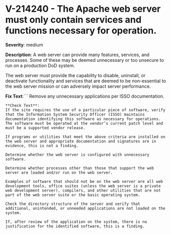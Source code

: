 # V-214240 - The Apache web server must only contain services and functions necessary for operation.

**Severity**: medium

**Description**:
A web server can provide many features, services, and processes. Some of these may be deemed unnecessary or too unsecure to run on a production DoD system.

The web server must provide the capability to disable, uninstall, or deactivate functionality and services that are deemed to be non-essential to the web server mission or can adversely impact server performance.

**Fix Text**:```
Remove any unnecessary applications per ISSO documentation.  
```
**Check Text**:
If the site requires the use of a particular piece of software, verify that the Information System Security Officer (ISSO) maintains documentation identifying this software as necessary for operations. The software must be operated at the vendor’s current patch level and must be a supported vendor release.

If programs or utilities that meet the above criteria are installed on the web server and appropriate documentation and signatures are in evidence, this is not a finding.

Determine whether the web server is configured with unnecessary software.

Determine whether processes other than those that support the web server are loaded and/or run on the web server.

Examples of software that should not be on the web server are all web development tools, office suites (unless the web server is a private web development server), compilers, and other utilities that are not part of the web server suite or the basic operating system.

Check the directory structure of the server and verify that additional, unintended, or unneeded applications are not loaded on the system.

If, after review of the application on the system, there is no justification for the identified software, this is a finding. 

